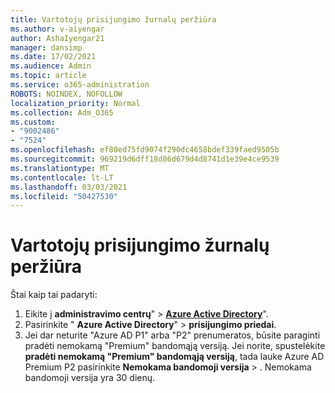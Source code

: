 ```yaml
---
title: Vartotojų prisijungimo žurnalų peržiūra
ms.author: v-aiyengar
author: AshaIyengar21
manager: dansimp
ms.date: 17/02/2021
ms.audience: Admin
ms.topic: article
ms.service: o365-administration
ROBOTS: NOINDEX, NOFOLLOW
localization_priority: Normal
ms.collection: Adm_O365
ms.custom:
- "9002486"
- "7524"
ms.openlocfilehash: ef80ed75fd9074f290dc4658bdef339faed9505b
ms.sourcegitcommit: 969219d6dff18d86d679d4d8741d1e39e4ce9539
ms.translationtype: MT
ms.contentlocale: lt-LT
ms.lasthandoff: 03/03/2021
ms.locfileid: "50427530"
---
```

# <a name="review-sign-in-logs-for-users"></a>Vartotojų prisijungimo žurnalų peržiūra

Štai kaip tai padaryti:

1. Eikite į **administravimo centrų**"  >  **[Azure Active Directory](https://go.microsoft.com/fwlink/p/?linkid=2067268)**".
1. Pasirinkite " **Azure Active Directory**"  >  **prisijungimo priedai**.
1. Jei dar neturite "Azure AD P1" arba "P2" prenumeratos, būsite paraginti pradėti nemokamą "Premium" bandomąją versiją. Jei norite, spustelėkite **pradėti nemokamą "Premium" bandomąją versiją**, tada lauke Azure AD Premium P2 pasirinkite **Nemokama bandomoji versija**  >  . Nemokama bandomoji versija yra 30 dienų.